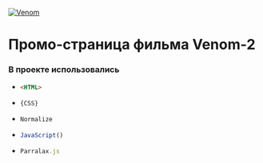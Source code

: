 
[![Venom](https://m4k4rov.github.io/promoVenom//img/logo.png)](https://m4k4rov.github.io/promoVenom/)
# Промо-страница фильма Venom-2


### В проекте использовались
- ```html 
  <HTML>
- ```css
  {CSS}
- ```css
  Normalize  
- ```js
  JavaScript()
- ```js
  Parralax.js
